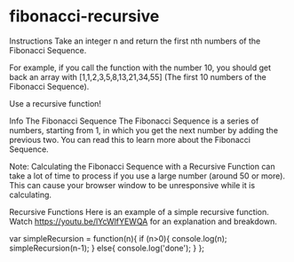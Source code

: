 # fibonacci-recursive

Instructions
Take an integer n and return the first nth numbers of the Fibonacci Sequence.

For example, if you call the function with the number 10, you should get back an array with [1,1,2,3,5,8,13,21,34,55] (The first 10 numbers of the Fibonacci Sequence).

Use a recursive function!

Info
The Fibonacci Sequence
The Fibonacci Sequence is a series of numbers, starting from 1, in which you get the next number by adding the previous two. You can read this to learn more about the Fibonacci Sequence.

Note: Calculating the Fibonacci Sequence with a Recursive Function can take a lot of time to process if you use a large number (around 50 or more). This can cause your browser window to be unresponsive while it is calculating.

Recursive Functions
Here is an example of a simple recursive function. Watch https://youtu.be/lYcWlfYEWQA for an explanation and breakdown.

var simpleRecursion = function(n){
  if (n>0){
    console.log(n);
    simpleRecursion(n-1);
  } else{
    console.log('done');
  }
};